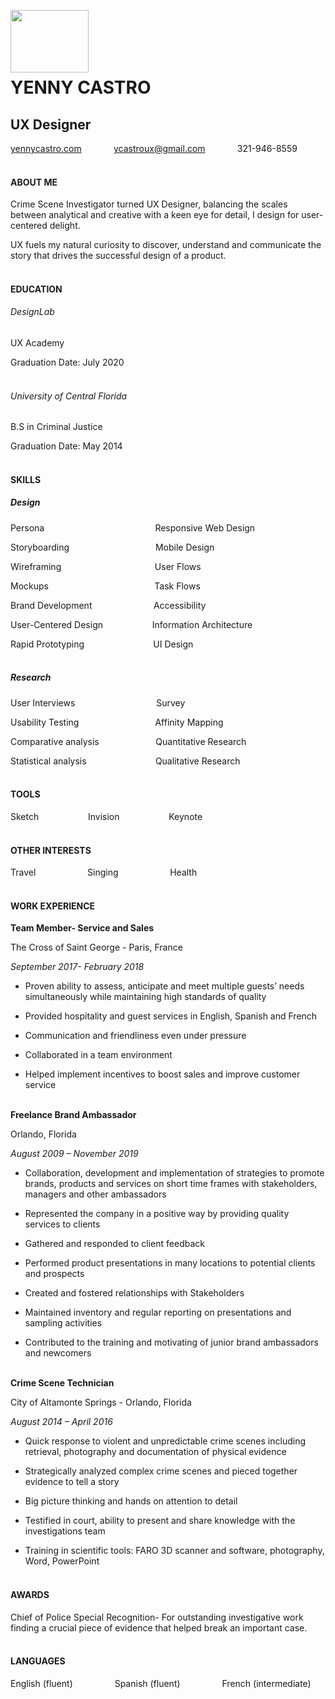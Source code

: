 <img src="https://images.squarespace-cdn.com/content/5ebf0afed26c267d5165b5a1/1589656077638-NDO77KGGGTNEWMFI6JMY/Logo.png?content-type=image%2Fpng" img align="left" width="125" height="100" /><br/><br/><br/><br/> 



# YENNY CASTRO

## UX Designer

[yennycastro.com](http://www.yennycastro.com) &nbsp;&nbsp;&nbsp;&nbsp;&nbsp;&nbsp;&nbsp;&nbsp;&nbsp;&nbsp;&nbsp; ycastroux@gmail.com &nbsp;&nbsp;&nbsp;&nbsp;&nbsp;&nbsp;&nbsp;&nbsp;&nbsp;&nbsp;&nbsp;&nbsp;321-946-8559<br/><br/>

#### ABOUT ME

Crime Scene Investigator turned UX Designer,
balancing the scales between analytical and
creative with a keen eye for detail, I design for
user-centered delight.

UX fuels my natural curiosity to discover,
understand and communicate the story that drives
the successful design of a product.<br/><br/>

#### EDUCATION

###### DesignLab

UX Academy

Graduation Date: July 2020 <br/><br/>

###### University of Central Florida

B.S in Criminal Justice

Graduation Date: May 2014<br/><br/>

#### SKILLS

##### Design

Persona&nbsp;&nbsp;&nbsp;&nbsp;&nbsp;&nbsp;&nbsp;&nbsp;&nbsp;&nbsp;&nbsp;&nbsp;&nbsp;&nbsp;&nbsp;&nbsp;&nbsp;&nbsp;&nbsp;&nbsp;&nbsp;&nbsp;&nbsp;&nbsp;&nbsp;&nbsp;&nbsp;&nbsp;&nbsp;&nbsp;&nbsp;&nbsp;&nbsp;&nbsp;&nbsp;&nbsp;&nbsp;&nbsp;&nbsp;&nbsp;&nbsp;&nbsp;&nbsp;&nbsp;&nbsp;Responsive Web Design

Storyboarding&nbsp;&nbsp;&nbsp;&nbsp;&nbsp;&nbsp;&nbsp;&nbsp;&nbsp;&nbsp;&nbsp;&nbsp;&nbsp;&nbsp;&nbsp;&nbsp;&nbsp;&nbsp;&nbsp;&nbsp;&nbsp;&nbsp;&nbsp;&nbsp;&nbsp;&nbsp;&nbsp;&nbsp;&nbsp;&nbsp;&nbsp;&nbsp;&nbsp;&nbsp;&nbsp;Mobile Design

Wireframing&nbsp;&nbsp;&nbsp;&nbsp;&nbsp;&nbsp;&nbsp;&nbsp;&nbsp;&nbsp;&nbsp;&nbsp;&nbsp;&nbsp;&nbsp;&nbsp;&nbsp;&nbsp;&nbsp;&nbsp;&nbsp;&nbsp;&nbsp;&nbsp;&nbsp;&nbsp;&nbsp;&nbsp;&nbsp;&nbsp;&nbsp;&nbsp;&nbsp;&nbsp;&nbsp;&nbsp;&nbsp;&nbsp;User Flows

Mockups&nbsp;&nbsp;&nbsp;&nbsp;&nbsp;&nbsp;&nbsp;&nbsp;&nbsp;&nbsp;&nbsp;&nbsp;&nbsp;&nbsp;&nbsp;&nbsp;&nbsp;&nbsp;&nbsp;&nbsp;&nbsp;&nbsp;&nbsp;&nbsp;&nbsp;&nbsp;&nbsp;&nbsp;&nbsp;&nbsp;&nbsp;&nbsp;&nbsp;&nbsp;&nbsp;&nbsp;&nbsp;&nbsp;&nbsp;&nbsp;&nbsp;&nbsp;&nbsp;Task Flows

Brand Development&nbsp;&nbsp;&nbsp;&nbsp;&nbsp;&nbsp;&nbsp;&nbsp;&nbsp;&nbsp;&nbsp;&nbsp;&nbsp;&nbsp;&nbsp;&nbsp;&nbsp;&nbsp;&nbsp;&nbsp;&nbsp;&nbsp;&nbsp;&nbsp;&nbsp;Accessibility

User-Centered Design&nbsp;&nbsp;&nbsp;&nbsp;&nbsp;&nbsp;&nbsp;&nbsp;&nbsp;&nbsp;&nbsp;&nbsp;&nbsp;&nbsp;&nbsp;&nbsp;&nbsp;&nbsp;&nbsp;&nbsp;Information Architecture

Rapid Prototyping&nbsp;&nbsp;&nbsp;&nbsp;&nbsp;&nbsp;&nbsp;&nbsp;&nbsp;&nbsp;&nbsp;&nbsp;&nbsp;&nbsp;&nbsp;&nbsp;&nbsp;&nbsp;&nbsp;&nbsp;&nbsp;&nbsp;&nbsp;&nbsp; &nbsp;&nbsp;&nbsp;UI Design<br/><br/>




##### Research

User Interviews&nbsp;&nbsp;&nbsp;&nbsp;&nbsp;&nbsp;&nbsp;&nbsp;&nbsp;&nbsp;&nbsp;&nbsp;&nbsp;&nbsp;&nbsp;&nbsp;&nbsp;&nbsp;&nbsp;&nbsp;&nbsp;&nbsp;&nbsp;&nbsp;&nbsp;&nbsp;&nbsp;&nbsp;&nbsp;&nbsp;&nbsp;&nbsp;&nbsp;Survey

Usability Testing&nbsp;&nbsp;&nbsp;&nbsp;&nbsp;&nbsp;&nbsp;&nbsp;&nbsp;&nbsp;&nbsp;&nbsp;&nbsp;&nbsp;&nbsp;&nbsp;&nbsp;&nbsp;&nbsp;&nbsp;&nbsp;&nbsp;&nbsp;&nbsp;&nbsp;&nbsp;&nbsp;&nbsp;&nbsp;&nbsp;&nbsp;Affinity Mapping

Comparative analysis&nbsp;&nbsp;&nbsp;&nbsp;&nbsp;&nbsp;&nbsp;&nbsp;&nbsp;&nbsp;&nbsp;&nbsp;&nbsp;&nbsp;&nbsp;&nbsp;&nbsp;&nbsp;&nbsp;&nbsp;&nbsp;&nbsp;&nbsp;Quantitative Research

Statistical analysis&nbsp;&nbsp;&nbsp;&nbsp;&nbsp;&nbsp;&nbsp;&nbsp;&nbsp;&nbsp;&nbsp;&nbsp;&nbsp;&nbsp;&nbsp;&nbsp;&nbsp;&nbsp;&nbsp;&nbsp;&nbsp;&nbsp;&nbsp;&nbsp;&nbsp;&nbsp;&nbsp;&nbsp;Qualitative Research<br/><br/>



#### TOOLS

Sketch&nbsp;&nbsp;&nbsp;&nbsp;&nbsp;&nbsp;&nbsp;&nbsp;&nbsp;&nbsp;&nbsp;&nbsp;&nbsp;&nbsp;&nbsp;&nbsp;&nbsp;&nbsp;&nbsp;&nbsp;Invision&nbsp;&nbsp;&nbsp;&nbsp;&nbsp;&nbsp;&nbsp;&nbsp;&nbsp;&nbsp;&nbsp;&nbsp;&nbsp;&nbsp;&nbsp;&nbsp;&nbsp;&nbsp;&nbsp;&nbsp;Keynote<br/><br/>


#### OTHER INTERESTS

Travel&nbsp;&nbsp;&nbsp;&nbsp;&nbsp;&nbsp;&nbsp;&nbsp;&nbsp;&nbsp;&nbsp;&nbsp;&nbsp;&nbsp;&nbsp;&nbsp;&nbsp;&nbsp;&nbsp;&nbsp;&nbsp;Singing&nbsp;&nbsp;&nbsp;&nbsp;&nbsp;&nbsp;&nbsp;&nbsp;&nbsp;&nbsp;&nbsp;&nbsp;&nbsp;&nbsp;&nbsp;&nbsp;&nbsp;&nbsp;&nbsp;&nbsp;&nbsp;Health<br/><br/>


#### WORK EXPERIENCE

**Team Member- Service and Sales**

The Cross of Saint George - Paris, France

*September 2017- February 2018*

- Proven ability to assess, anticipate and meet multiple guests’ needs simultaneously while maintaining high standards of quality

- Provided hospitality and guest services in English, Spanish and French

- Communication and friendliness even under pressure

- Collaborated in a team environment

- Helped implement incentives to boost sales and improve customer service<br/><br/>


**Freelance Brand Ambassador**

Orlando, Florida 

*August 2009 – November 2019*

- Collaboration, development and implementation of strategies to promote brands, products and services on short time frames with stakeholders, managers and other ambassadors

- Represented the company in a positive way by providing quality services to clients

- Gathered and responded to client feedback

- Performed product presentations in many locations to potential clients and prospects

- Created and fostered relationships with Stakeholders

- Maintained inventory and regular reporting on presentations and sampling activities

- Contributed to the training and motivating of junior brand ambassadors and newcomers<br/><br/>


**Crime Scene Technician**

City of Altamonte Springs - Orlando, Florida 

*August 2014 – April 2016*

- Quick response to violent and unpredictable crime scenes including retrieval, photography and documentation of physical evidence

- Strategically analyzed complex crime scenes and pieced together evidence to tell a story

- Big picture thinking and hands on attention to detail

- Testified in court, ability to present and share knowledge with the investigations team

- Training in scientific tools: FARO 3D scanner and software, photography, Word, PowerPoint<br/><br/>


#### AWARDS

Chief of Police Special Recognition- For outstanding investigative work finding a crucial piece of evidence that helped break an important case.<br/><br/>

#### LANGUAGES

English (fluent)&nbsp;&nbsp;&nbsp;&nbsp;&nbsp;&nbsp;&nbsp;&nbsp;&nbsp;&nbsp;&nbsp;&nbsp;&nbsp;&nbsp;&nbsp;&nbsp;&nbsp;Spanish (fluent)&nbsp;&nbsp;&nbsp;&nbsp;&nbsp;&nbsp;&nbsp;&nbsp;&nbsp;&nbsp;&nbsp;&nbsp;&nbsp;&nbsp;&nbsp;&nbsp;&nbsp;French (intermediate)<br/><br/>


